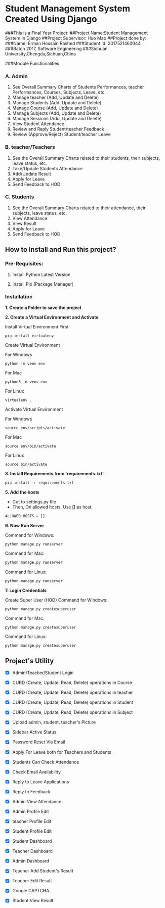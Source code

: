 # Student Management System Created Using Django
###This is a Final Year Project:
##Project Name:Student Management System in Django
##Project Supervisor: Huo Mao
##Project done by: 
###Name: Erman Hossain Rashed
###Student Id: 2017521460044
###Batch 2017, Software Engineering
###Sichuan University,Chengdu,Sichuan,China





###Module Functionalities

### 

### A. Admin

1. See Overall Summary Charts of Students Performances, teacher Performances, Courses, Subjects, Leave, etc.
2. Manage teacher (Add, Update and Delete)
3. Manage Students (Add, Update and Delete)
4. Manage Course (Add, Update and Delete)
5. Manage Subjects (Add, Update and Delete)
6. Manage Sessions (Add, Update and Delete)
7. View Student Attendance
8. Review and Reply Student/teacher Feedback
9. Review (Approve/Reject) Student/teacher Leave

### B. teacher/Teachers

1. See the Overall Summary Charts related to their students, their subjects, leave status, etc.
2. Take/Update Students Attendance
3. Add/Update Result
4. Apply for Leave
5. Send Feedback to HOD

### C. Students 

1. See the Overall Summary Charts related to their attendance, their subjects, leave status, etc.
2. View Attendance
3. View Result
4. Apply for Leave
5. Send Feedback to HOD




## How to Install and Run this project?

### Pre-Requisites:

1. Install Python Latest Version


2. Install Pip (Package Manager)



### Installation
**1. Create a Folder to save the project**

**2. Create a Virtual Environment and Activate**

Install Virtual Environment First
```
pip install virtualenv
```

Create Virtual Environment

For Windows
```
python -m venv env
```
For Mac
```
python3 -m venv env
```
For Linux
```
virtualenv .
```

Activate Virtual Environment

For Windows
```
source env/scripts/activate
```

For Mac
```
source env/bin/activate
```

For Linux
```
source bin/activate
```


**3. Install Requirements from 'requirements.txt'**
```python
pip install -r requirements.txt
```

**5. Add the hosts**

- Got to settings.py file 
- Then, On allowed hosts, Use **[]** as  host. 
```python
ALLOWED_HOSTS = []
```



**6. Now Run Server**

Command for Windows:
```python
python manage.py runserver
```

Command for Mac:
```python
python manage.py runserver
```

Command for Linux:
```python
python manage.py runserver
```

**7. Login Credentials**

Create Super User (HOD)
Command for Windows:
```
python manage.py createsuperuser
```

Command for Mac:
```
python manage.py createsuperuser
```

Command for Linux:
```
python manage.py createsuperuser
```






## Project's Utility

- [x] Admin/Teacher/Student Login
- [x] CURD (Create, Update, Read, Delete) operations in Course
- [x] CURD (Create, Update, Read, Delete) operations in teacher
- [x] CURD (Create, Update, Read, Delete) operations in Student
- [x] CURD (Create, Update, Read, Delete) operations in Subject
- [x] Upload admin, student, teacher's Picture
- [x] Sidebar Active Status
- [x] Password Reset Via Email
- [x] Apply For Leave both for Teachers and Students
- [x] Students Can Check Attendance
- [x] Check Email Availability
- [x] Reply to Leave Applications
- [x] Reply to Feedback
- [x] Admin View Attendance
- [x] Admin Profile Edit
- [x] teacher Profile Edit
- [x] Student Profile Edit
- [x] Student Dashboard
- [x] Teacher Dashboard
- [x] Admin Dashboard
- [x] Teacher Add Student's Result
- [x] Teacher Edit Result 
- [x] Google CAPTCHA
- [x] Student View Result


